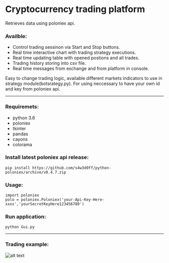 # Cryptocurrency trading platform

Retrieves data using poloniex api.

### Availble:
* Control trading sessinon via Start and Stop buttons.
* Real time interactive chart with trading strategy executions.
* Real time updating table with opened postions and all trades.
* Trading history storing into csv file.
* Real time messages from exchange and from platform in console.

Easy to change trading logic, available different markets indicators to use in strategy module(botsrategy.py).
For using neccessary to have your own id and key from poloniex api.
<hr>

### Requiremets:
* python 3.6
* poloniex
* tkinter
* pandas
* cayons
* colorama

### Install latest poloniex api release:
```
pip install https://github.com/s4w3d0ff/python-poloniex/archive/v0.4.7.zip
```
### Usage:
```
import poloniex
polo = poloniex.Poloniex('your-Api-Key-Here-xxxx','yourSecretKeyHere123456789')
```
### Run application:
```From cmd:
python Gui.py
```
<hr>

### Trading example:

![alt text](https://user-images.githubusercontent.com/10981310/35833395-b5d65d48-0ad9-11e8-821b-5416d9e04893.PNG)
